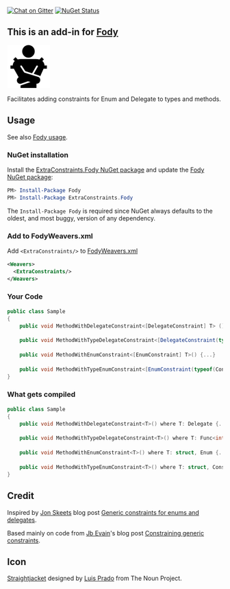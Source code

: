 [![Chat on Gitter](https://img.shields.io/gitter/room/fody/fody.svg?style=flat&max-age=86400)](https://gitter.im/Fody/Fody)
[![NuGet Status](http://img.shields.io/nuget/v/ExtraConstraints.Fody.svg?style=flat&max-age=86400)](https://www.nuget.org/packages/ExtraConstraints.Fody/)


## This is an add-in for [Fody](https://github.com/Fody/Home/)

![Icon](https://raw.githubusercontent.com/Fody/ExtraConstraints/master/package_icon.png)

Facilitates adding constraints for Enum and Delegate to types and methods.


## Usage

See also [Fody usage](https://github.com/Fody/Home/blob/master/pages/usage.md).


### NuGet installation

Install the [ExtraConstraints.Fody NuGet package](https://nuget.org/packages/ExtraConstraints.Fody/) and update the [Fody NuGet package](https://nuget.org/packages/Fody/):

```powershell
PM> Install-Package Fody
PM> Install-Package ExtraConstraints.Fody
```

The `Install-Package Fody` is required since NuGet always defaults to the oldest, and most buggy, version of any dependency.


### Add to FodyWeavers.xml

Add `<ExtraConstraints/>` to [FodyWeavers.xml](https://github.com/Fody/Home/blob/master/pages/usage.md#add-fodyweaversxml)

```xml
<Weavers>
  <ExtraConstraints/>
</Weavers>
```


### Your Code

```csharp
public class Sample
{
    public void MethodWithDelegateConstraint<[DelegateConstraint] T> () {...}

    public void MethodWithTypeDelegateConstraint<[DelegateConstraint(typeof(Func<int>))] T> () {...}

    public void MethodWithEnumConstraint<[EnumConstraint] T>() {...}

    public void MethodWithTypeEnumConstraint<[EnumConstraint(typeof(ConsoleColor))] T>() {...}
}
```


### What gets compiled

```csharp
public class Sample
{
    public void MethodWithDelegateConstraint<T>() where T: Delegate {...}

    public void MethodWithTypeDelegateConstraint<T>() where T: Func<int> {...}

    public void MethodWithEnumConstraint<T>() where T: struct, Enum {...}

    public void MethodWithTypeEnumConstraint<T>() where T: struct, ConsoleColor {...}
}
```


## Credit 

Inspired by [Jon Skeets](http://msmvps.com/blogs/jon_skeet)  blog post [Generic constraints for enums and delegates](http://msmvps.com/blogs/jon_skeet/archive/2009/09/10/generic-constraints-for-enums-and-delegates.aspx).

Based mainly on code from [Jb Evain](http://evain.net/bio/)'s blog post [Constraining generic constraints](http://evain.net/blog/articles/2012/01/13/constraining-generic-constraints).


## Icon

<a href="http://thenounproject.com/noun/straightjacket/#icon-No7600" target="_blank">Straightjacket</a> designed by <a href="http://thenounproject.com/Luis" target="_blank">Luis Prado</a> from The Noun Project.
